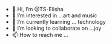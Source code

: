 - 👋 Hi, I’m @TS-Elisha
- 👀 I’m interested in ...art and music
- 🌱 I’m currently learning ... technology
- 💞️ I’m looking to collaborate on ...joy
- 📫 How to reach me ...

<!---
TS-Elisha/TS-Elisha is a ✨ special ✨ repository because its `README.md` (this file) appears on your GitHub profile.
You can click the Preview link to take a look at your changes.
--->
